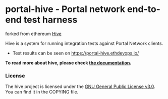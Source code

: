 # portal-hive - Portal network end-to-end test harness
forked from ethereum [Hive](https://github.com/ethereum/hive)

Hive is a system for running integration tests against Portal Network clients.
- Test results can be seen on https://portal-hive.ethdevops.io/

**To read more about hive, please check [the documentation][doc].**

### License

The hive project is licensed under the [GNU General Public License v3.0][gpl]. You can
find it in the COPYING file.

[doc]: ./docs/overview.md
[gpl]: http://www.gnu.org/licenses/gpl-3.0.en.html
